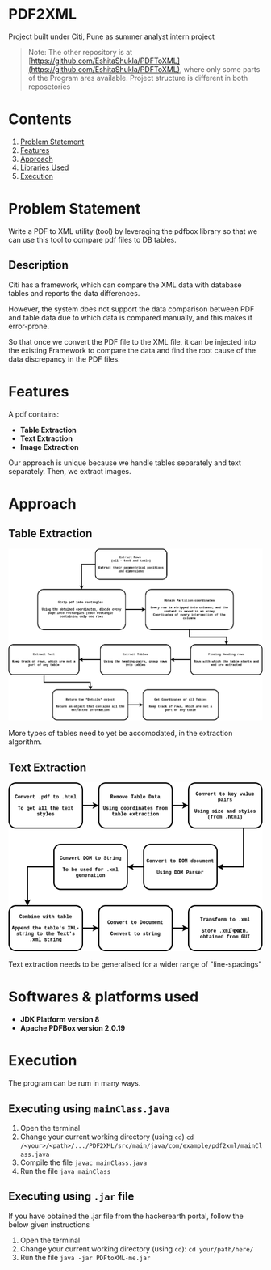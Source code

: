 # PDF2XML

Project built under Citi, Pune as summer analyst intern project

> Note:  The other repository is at [https://github.com/EshitaShukla/PDFToXML](https://github.com/EshitaShukla/PDFToXML), where only some parts of the Program ares available. Project structure is different in both reposetories

#  Contents
1. [Problem Statement](https://github.com/adityatumarada/PDF2XML#problem-statement)
2. [Features](https://github.com/adityatumarada/PDF2XML#features)
3. [Approach](https://github.com/adityatumarada/PDF2XML#approach)
4. [Libraries Used](https://github.com/adityatumarada/PDF2XML/blob/master/README.md#softwares--platforms-used)
5. [Execution](https://github.com/adityatumarada/PDF2XML#execution) 

# Problem Statement

Write a PDF to XML utility (tool) by leveraging the pdfbox library so that we can
use this tool to compare pdf files to DB tables.

## Description

Citi has a framework, which can compare the XML data with database tables and reports the data differences.

However, the system does not support the data comparison between PDF and table data due to which data is compared manually, and this makes it error-prone.

So that once we convert the PDF file to the XML file, it can be injected into the existing Framework to compare the data and find the root cause of the data discrepancy in the PDF files.

# Features

A pdf contains:
- **Table Extraction**
- **Text Extraction**
- **Image Extraction**

Our approach is unique because we handle tables separately and text separately. Then, we extract images.

# Approach

## Table Extraction

![enter image description here](https://github.com/adityatumarada/PDF2XML/blob/master/Charts/TableExtraction.png)

More types of tables need to yet be accomodated, in the extraction algorithm.

## Text Extraction

![enter image description here](https://github.com/adityatumarada/PDF2XML/blob/master/Charts/TextExtraction.png)

Text extraction needs to be generalised for a wider range of "line-spacings"


#  Softwares & platforms used

- **JDK Platform version 8**
- **Apache PDFBox version 2.0.19**



#  Execution

The program can be rum in many ways.

##  Executing using `mainClass.java`

 1. Open the terminal 
 2. Change your current working directory (using `cd`) 
    `cd /<your>/<path>/.../PDF2XML/src/main/java/com/example/pdf2xml/mainClass.java`
3. Compile the file
	`javac mainClass.java`
4. Run the file
	`java mainClass`

##  Executing using `.jar` file

If you have obtained the .jar file from the hackerearth portal, follow the below given instructions
 1. Open the terminal 
 2. Change your current working directory (using `cd`):
	  `cd your/path/here/`
 3. Run the file
      `java -jar PDFtoXML-me.jar`

